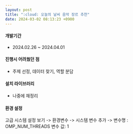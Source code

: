 ```yaml
---
layout: post
title: ":cloud: 오늘의 날씨 음악 장르 추천"
date: 2024-03-02 08:13:23 +0900
---
```

#### 개발기간
  - 2024.02.26 ~ 2024.04.01

#### 진행시 어려웠던 점
  - 주제 선정, 데이터 찾기, 역할 분담

#### 설치 라이브러리
- 나중에 재정리

#### 환경 설정
고급 시스템 설정 보기 -> 환경변수 -> 시스템 변수 추가 -> 
변수명 : OMP_NUM_THREADS
변수 값: 1